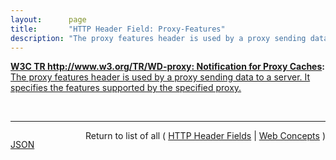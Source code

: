 ```yaml
---
layout:      page
title:       "HTTP Header Field: Proxy-Features"
description: "The proxy features header is used by a proxy sending data to a server. It specifies the features supported by the specified proxy."
---
```


**[W3C TR http://www.w3.org/TR/WD-proxy: Notification for Proxy Caches](/specs/W3C/TR/WD-proxy "A mechanism to enable better functioning of proxies is proposed. This mechanism allows proxies to inform a remote server about transactions performed using the cache and for servers to inform proxies when data becomes stale."):** [The proxy features header is used by a proxy sending data to a server. It specifies the features supported by the specified proxy.](http://www.w3.org/TR/WD-proxy "Read documentation for HTTP Header Field &#34;Proxy-Features&#34;")

<br/>
<hr/>

<p style="float : left"><a href="Proxy-Features.json" title="JSON representing this particular Web Concept">JSON</a></p>
<p style="text-align: right">Return to list of all ( <a href="../http-headers">HTTP Header Fields</a> | <a href="../">Web Concepts</a> )</p>
